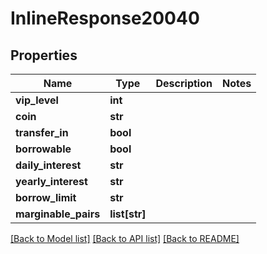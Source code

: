 # InlineResponse20040

## Properties
Name | Type | Description | Notes
------------ | ------------- | ------------- | -------------
**vip_level** | **int** |  | 
**coin** | **str** |  | 
**transfer_in** | **bool** |  | 
**borrowable** | **bool** |  | 
**daily_interest** | **str** |  | 
**yearly_interest** | **str** |  | 
**borrow_limit** | **str** |  | 
**marginable_pairs** | **list[str]** |  | 

[[Back to Model list]](../README.md#documentation-for-models) [[Back to API list]](../README.md#documentation-for-api-endpoints) [[Back to README]](../README.md)

